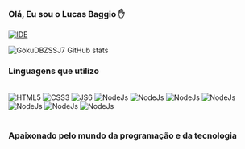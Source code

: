 ### Olá, Eu sou o Lucas Baggio ✋

[![IDE](https://img.shields.io/badge/Visual_Studio_Code-0078D4?style=for-the-badge&logo=visual%20studio%20code&logoColor=white)](https://code.visualstudio.com)

![GokuDBZSSJ7 GitHub stats](https://github-readme-stats.vercel.app/api?username=gokudbzssj7&show_icons=true&theme=radical)

### Linguagens que utilizo
<div style='display: inline block'><br>
  <img style='text-align: center' alt='HTML5' src='https://img.shields.io/badge/HTML5-E34F26?style=for-the-badge&logo=html5&logoColor=white'>
  <img style='text-align: center' alt='CSS3' src='https://img.shields.io/badge/CSS3-1572B6?style=for-the-badge&logo=css3&logoColor=white'>
  <img style='text-align: center' alt='JS6' src='https://img.shields.io/badge/JavaScript-323330?style=for-the-badge&logo=javascript&logoColor=F7DF1E'>
  <img style='text-align: center' alt='NodeJs' src='https://img.shields.io/badge/Node.js-43853D?style=for-the-badge&logo=node.js&logoColor=white'>
  <img style='text-align: center' alt='NodeJs' src='https://img.shields.io/badge/TypeScript-007ACC?style=for-the-badge&logo=typescript&logoColor=white'>
  <img style='text-align: center' alt='NodeJs' src='https://img.shields.io/badge/Sass-CC6699?style=for-the-badge&logo=sass&logoColor=white'>
  <img style='text-align: center' alt='NodeJs' src='https://img.shields.io/badge/Python-14354C?style=for-the-badge&logo=python&logoColor=white'>
  <img style='text-align: center' alt='NodeJs' src='https://img.shields.io/badge/jQuery-0769AD?style=for-the-badge&logo=jquery&logoColor=white'>
  <img style='text-align: center' alt='NodeJs' src='https://img.shields.io/badge/React-20232A?style=for-the-badge&logo=react&logoColor=61DAFB'>
  <img style='text-align: center' alt='NodeJs' src='https://img.shields.io/badge/React_Router-CA4245?style=for-the-badge&logo=react-router&logoColor=white'>
</div><br>

### Apaixonado pelo mundo da programação e da tecnologia
